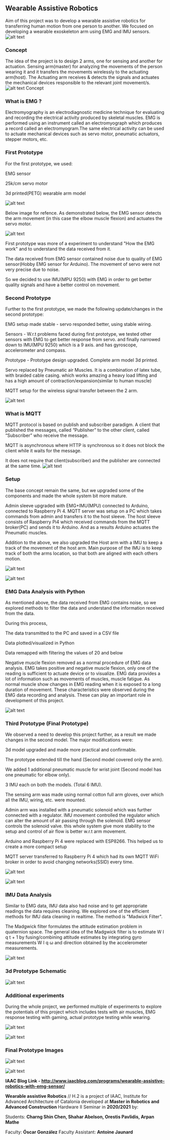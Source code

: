 ## Wearable Assistive Robotics



Aim of this project was to develop a wearable assistive robotics for transferring human motion from one person to another. We focused on developing a wearable exoskeleton arm using EMG and IMU sensors.
![alt text](https://github.com/MRAC-IAAC/Wearable-Assistive-Robotics/blob/main/Images/poster.jpg "Poster")


### Concept
The idea of the project is to design 2 arms, one for sensing and another for actuation. Sensing arm(master) for analyzing the movements of the person wearing it and it transfers the movements wirelessly to the actuating arm(host). The Actuating arm receives & detects the signals and actuates the mechanical devices responsible to the relevant joint movement/s.
![alt text](https://github.com/MRAC-IAAC/Wearable-Assistive-Robotics/blob/main/Images/Concept.jpg "Poster")
Concept

### What is EMG ?
Electromyography is an electrodiagnostic medicine technique for evaluating and recording the electrical activity produced by skeletal muscles. EMG is performed using an instrument called an electromyograph which produces a record called an electromyogram.The same electrical activity can be used to actuate mechanical devices such as servo motor, pneumatic actuators, stepper motors, etc.

### First Prototype
For the first prototype, we used:

EMG sensor

25k/cm servo motor

3d printed(PETG) wearable arm model

![alt text](https://github.com/MRAC-IAAC/Wearable-Assistive-Robotics/blob/main/Images/1st_prototype_diagram.jpg "Poster")


Below image for refence. As demonstrated below, the EMG sensor detects the arm movement (in this case the elbow muscle flexion) and actuates the servo motor.

![alt text](https://github.com/MRAC-IAAC/Wearable-Assistive-Robotics/blob/main/Images/1sr_prototype_git.gif "Poster")


First prototype was more of a experiment to understand "How the EMG work" and to understand the data received from it.

The data received from EMG sensor contained noise due to quality of EMG sensor(Hobby EMG sensor for Arduino). The movement of servo were not very precise due to noise.

So we decided to use IMU(MPU 9250) with EMG in order to get better quality signals and have a better control on movement.


### Second Prototype
Further to the first prototype, we made the following update/changes in the second prototype:

EMG setup made stable - servo responded better, using stable wiring.

Sensors - W.r.t problems faced during first prototype, we tested other sensors with EMG to get better response from servo. and finally narrowed down to IMU(MPU 9250) which is a 9 axis. and has gyroscope, accelerometer and compass.

Prototype - Prototype design upgraded. Complete arm model 3d printed.

Servo replaced by Pneumatic air Muscles. It is a combination of latex tube, with braided cable casing. which works amazing a heavy load lifting and has a high amount of contraction/expansion(similar to human muscle)

MQTT setup for the wireless signal transfer between the 2 arm.

![alt text](https://github.com/MRAC-IAAC/Wearable-Assistive-Robotics/blob/main/Images/2nd_prototype.gif "Poster")

### What is MQTT
MQTT protocol is based on publish and subscriber paradigm. A client that published the messages, called “Publisher” to the other client, called “Subscriber” who receive the message.

MQTT is asynchronous where HTTP is synchronous so it does not block the client while it waits for the message.

It does not require that client(subscriber) and the publisher are connected at the same time.
![alt text](https://github.com/MRAC-IAAC/Wearable-Assistive-Robotics/blob/main/Images/MQTT.png "Poster")

### Setup
The base concept remain the same, but we upgraded some of the components and made the whole system bit more mature.

Admin sleeve upgraded with EMG+IMU(MPU) connected to Arduino, connected to Raspberry Pi 4. MQTT server was setup on a PC which takes commands from admin and transfers it to the host sleeve. The host sleeve consists of Raspberry Pi4 which received commands from the MQTT broker(PC) and sends it to Arduino. And as a results Arduino actuates the Pneumatic muscles.

Addition to the above, we also upgraded the Host arm with a IMU to keep a track of the movement of the host arm. Main purpose of the IMU is to keep track of both the arms location, so that both are aligned with each others motion.

![alt text](https://github.com/MRAC-IAAC/Wearable-Assistive-Robotics/blob/main/Images/2nd_prototype_setup.JPG "Poster")

![alt text](https://github.com/MRAC-IAAC/Wearable-Assistive-Robotics/blob/main/Images/2nd_prototype_Schematic.JPG "Poster")



### EMG Data Analysis with Python
As mentioned above, the data received from EMG contains noise, so we explored methods to filter the data and understand the information received from the data.

During this process,

The data transmitted to the PC and saved in a CSV file

Data plotted/visualized in Python

Data remapped with filtering the values of 20 and below

Negative muscle flexion removed as a normal procedure of EMG data analysis. EMG takes positive and negative muscle flexion, only one of the reading is sufficient to actuate device or to visualize. EMG data provides a lot of information such as movements of muscles, muscle fatigue. As normal muscle show changes in EMG reading when it is exposed to a long duration of movement. These characteristics were observed during the EMG data recording and analysis. These can play an important role in development of this project.

![alt text](https://github.com/MRAC-IAAC/Wearable-Assistive-Robotics/blob/main/Images/EMG_data_filtering.JPG "Poster")

### Third Prototype (Final Prototype)
We observed a need to develop this project further, as a result we made changes in the second model. The major modifications were:

3d model upgraded and made more practical and confirmable.

The prototype extended till the hand (Second model covered only the arm).

We added 1 additional pneumatic muscle for wrist joint (Second model has one pneumatic for elbow only).

3 IMU each on both the models. (Total 6 IMU).

The sensing arm was made using normal cotton full arm gloves, over which all the IMU, wiring, etc. were mounted.

Admin arm was installed with a pneumatic solenoid which was further connected with  a regulator. IMU movement controlled the regulator which can alter the amount of air passing through the solenoid. EMG sensor controls the solenoid valve. this whole system give more stability to the setup and control of air flow is better w.r.t arm movement.

Arduino and Raspberry Pi 4 were replaced with ESP8266. This helped us to create a more compact setup

MQTT server transferred to Raspberry Pi 4 which had its own MQTT WiFi broker in order to avoid changing networks(SSID) every time.

![alt text](https://github.com/MRAC-IAAC/Wearable-Assistive-Robotics/blob/main/Images/3d_prototype_muscle_demo.JPG "Poster")

![alt text](https://github.com/MRAC-IAAC/Wearable-Assistive-Robotics/blob/main/Images/3d_prototype_setup.JPG "Poster")


### IMU Data Analysis
Similar to EMG data, IMU data also had noise and to get appropriate readings the data requires cleaning. We explored one of the efficient methods for IMU data cleaning in realtime. The method is "Madwick Filter".

The Madgwick filter formulates the attitude estimation problem in quaternion space. The general idea of the Madgwick filter is to estimate W I q t + 1 by fusing/combining attitude estimates by integrating gyro measurements W I q ω and direction obtained by the accelerometer measurements.

![alt text](https://github.com/MRAC-IAAC/Wearable-Assistive-Robotics/blob/main/Images/IMU_data_filtering.JPG "Poster")


### 3d Prototype Schematic
![alt text](https://github.com/MRAC-IAAC/Wearable-Assistive-Robotics/blob/main/Images/3d_prototype_schematic.JPG "Poster")

### Additional experiments
During the whole project, we performed multiple of experiments to explore the potentials of this project which includes tests with air muscles, EMG response testing with gaming, actual prototype testing while wearing.


![alt text](https://github.com/MRAC-IAAC/Wearable-Assistive-Robotics/blob/main/Images/additional_experiments.gif "Poster")

![alt text](https://github.com/MRAC-IAAC/Wearable-Assistive-Robotics/blob/main/Images/orestis_test-cropped.gif "Poster")




### Final Prototype Images
![alt text](https://github.com/MRAC-IAAC/Wearable-Assistive-Robotics/blob/main/Images/Final_prototype.jpg "Poster")

![alt text](https://github.com/MRAC-IAAC/Wearable-Assistive-Robotics/blob/main/Images/Final_prototype2.jpg "Poster")

**IAAC Blog Link - http://www.iaacblog.com/programs/wearable-assistive-robotics-with-emg-sensor/**


**Wearable assistive Robotics** // H.2  is a project of IAAC, Institute for Advanced Architecture of Catalonia
developed at **Master in Robotics and Advanced Construction** Hardware II Seminar in **2020/2021** by:

Students: **Charng Shin Chen, Shahar Abelson, Orestis Pavlidis, Arpan Mathe**

Faculty: **Óscar González**
Faculty Assistant: **Antoine Jaunard**
